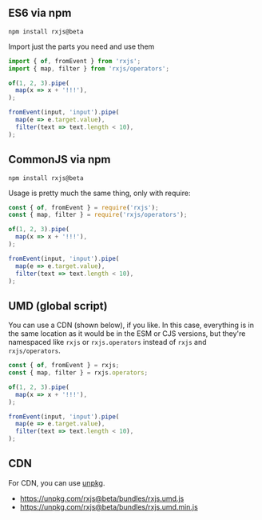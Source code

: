 ## ES6 via npm

```shell
npm install rxjs@beta
```

Import just the parts you need and use them

```ts
import { of, fromEvent } from 'rxjs';
import { map, filter } from 'rxjs/operators';

of(1, 2, 3).pipe(
  map(x => x + '!!!'),
);

fromEvent(input, 'input').pipe(
  map(e => e.target.value),
  filter(text => text.length < 10),
);
```


## CommonJS via npm

```shell
npm install rxjs@beta
```

Usage is pretty much the same thing, only with require:

```ts
const { of, fromEvent } = require('rxjs');
const { map, filter } = require('rxjs/operators');

of(1, 2, 3).pipe(
  map(x => x + '!!!'),
);

fromEvent(input, 'input').pipe(
  map(e => e.target.value),
  filter(text => text.length < 10),
);
```

## UMD (global script)

You can use a CDN (shown below), if you like. In this case, everything is in the same location as it would be in the ESM or CJS versions, but they're namespaced like `rxjs` or `rxjs.operators` instead of `rxjs` and `rxjs/operators`.


```ts
const { of, fromEvent } = rxjs;
const { map, filter } = rxjs.operators;

of(1, 2, 3).pipe(
  map(x => x + '!!!'),
);

fromEvent(input, 'input').pipe(
  map(e => e.target.value),
  filter(text => text.length < 10),
);
```

## CDN

For CDN, you can use [unpkg](https://unpkg.com). 

- https://unpkg.com/rxjs@beta/bundles/rxjs.umd.js
- https://unpkg.com/rxjs@beta/bundles/rxjs.umd.min.js


